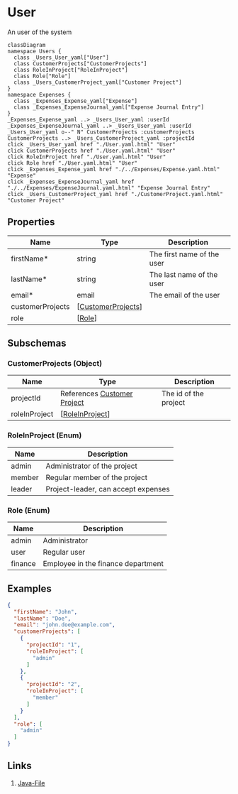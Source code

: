 # User
An user of the system
```mermaid
classDiagram
namespace Users {
  class _Users_User_yaml["User"]
  class CustomerProjects["CustomerProjects"]
  class RoleInProject["RoleInProject"]
  class Role["Role"]
  class _Users_CustomerProject_yaml["Customer Project"]
}
namespace Expenses {
  class _Expenses_Expense_yaml["Expense"]
  class _Expenses_ExpenseJournal_yaml["Expense Journal Entry"]
}
_Expenses_Expense_yaml ..> _Users_User_yaml :userId
_Expenses_ExpenseJournal_yaml ..> _Users_User_yaml :userId
_Users_User_yaml o--" N" CustomerProjects :customerProjects
CustomerProjects ..> _Users_CustomerProject_yaml :projectId
click _Users_User_yaml href "./User.yaml.html" "User"
click CustomerProjects href "./User.yaml.html" "User"
click RoleInProject href "./User.yaml.html" "User"
click Role href "./User.yaml.html" "User"
click _Expenses_Expense_yaml href "./../Expenses/Expense.yaml.html" "Expense"
click _Expenses_ExpenseJournal_yaml href "./../Expenses/ExpenseJournal.yaml.html" "Expense Journal Entry"
click _Users_CustomerProject_yaml href "./CustomerProject.yaml.html" "Customer Project"
```

## Properties
| Name | Type | Description |
|------|------|-------------|
| firstName* | string | The first name of the user |
| lastName* | string | The last name of the user |
| email* | email | The email of the user |
| customerProjects | [[CustomerProjects](#CustomerProjects)] |  |
| role | [[Role](#Role)] |  |

## Subschemas
### CustomerProjects (Object)


| Name | Type | Description |
|------|------|-------------|
| projectId | References [Customer Project](./CustomerProject.yaml.md) | The id of the project |
| roleInProject | [[RoleInProject](#RoleInProject)] |  |
### RoleInProject (Enum)


| Name | Description |
|------|-------------|
| admin | Administrator of the project |
| member | Regular member of the project |
| leader | Project-leader, can accept expenses |
### Role (Enum)


| Name | Description |
|------|-------------|
| admin | Administrator |
| user | Regular user |
| finance | Employee in the finance department |

## Examples
```json
{
  "firstName": "John",
  "lastName": "Doe",
  "email": "john.doe@example.com",
  "customerProjects": [
    {
      "projectId": "1",
      "roleInProject": [
        "admin"
      ]
    },
    {
      "projectId": "2",
      "roleInProject": [
        "member"
      ]
    }
  ],
  "role": [
    "admin"
  ]
}
```

## Links
1. [Java-File](./java/User.java)
